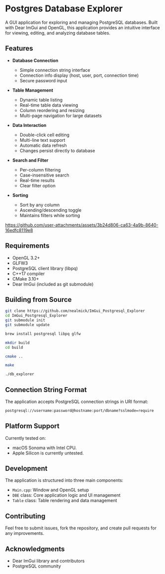# Postgres Database Explorer

A GUI application for exploring and managing PostgreSQL databases. Built with Dear ImGui and OpenGL, this application provides an intuitive interface for viewing, editing, and analyzing database tables.


## Features

- **Database Connection**
  - Simple connection string interface
  - Connection info display (host, user, port, connection time)
  - Secure password input

- **Table Management**
  - Dynamic table listing
  - Real-time table data viewing
  - Column reordering and resizing
  - Multi-page navigation for large datasets

- **Data Interaction**
  - Double-click cell editing
  - Multi-line text support
  - Automatic data refresh
  - Changes persist directly to database

- **Search and Filter**
  - Per-column filtering
  - Case-insensitive search
  - Real-time results
  - Clear filter option

- **Sorting**
  - Sort by any column
  - Ascending/descending toggle
  - Maintains filters while sorting

https://github.com/user-attachments/assets/3b24d806-ca63-4a9b-8640-16edfc8119e8

## Requirements
- OpenGL 3.2+
- GLFW3
- PostgreSQL client library (libpq)
- C++17 compiler
- CMake 3.10+
- Dear ImGui (included as git submodule)



## Building from Source


```bash
git clone https://github.com/nealmick/ImGui_Postgresql_Explorer
cd ImGui_Postgresql_Explorer
git submodule init
git submodule update

brew install postgresql libpq glfw

mkdir build
cd build

cmake ..

make

./db_explorer
```

## Connection String Format

The application accepts PostgreSQL connection strings in URI format:
```bash
postgresql://username:password@hostname:port/dbname?sslmode=require
```

## Platform Support

Currently tested on:
- macOS Sonoma with Intel CPU.
- Apple Silicon is currently untested.

## Development

The application is structured into three main components:
- `Main.cpp`: Window and OpenGL setup
- `DBE` class: Core application logic and UI management
- `Table` class: Table rendering and data management

## Contributing

Feel free to submit issues, fork the repository, and create pull requests for any improvements.




## Acknowledgments

- Dear ImGui library and contributors
- PostgreSQL community

